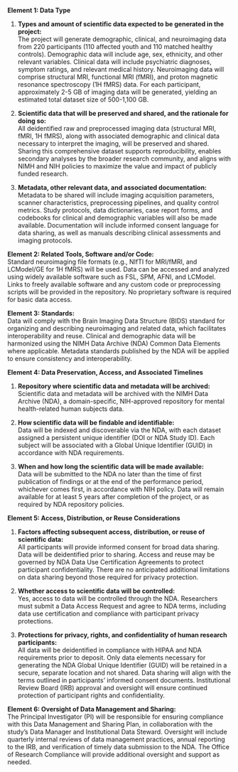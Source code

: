 **Element 1: Data Type**

1. **Types and amount of scientific data expected to be generated in the project:**   
   The project will generate demographic, clinical, and neuroimaging data from 220 participants (110 affected youth and 110 matched healthy controls). Demographic data will include age, sex, ethnicity, and other relevant variables. Clinical data will include psychiatric diagnoses, symptom ratings, and relevant medical history. Neuroimaging data will comprise structural MRI, functional MRI (fMRI), and proton magnetic resonance spectroscopy (1H fMRS) data. For each participant, approximately 2-5 GB of imaging data will be generated, yielding an estimated total dataset size of 500-1,100 GB. 

2. **Scientific data that will be preserved and shared, and the rationale for doing so:**  
   All deidentified raw and preprocessed imaging data (structural MRI, fMRI, 1H fMRS), along with associated demographic and clinical data necessary to interpret the imaging, will be preserved and shared. Sharing this comprehensive dataset supports reproducibility, enables secondary analyses by the broader research community, and aligns with NIMH and NIH policies to maximize the value and impact of publicly funded research.

3. **Metadata, other relevant data, and associated documentation:**   
   Metadata to be shared will include imaging acquisition parameters, scanner characteristics, preprocessing pipelines, and quality control metrics. Study protocols, data dictionaries, case report forms, and codebooks for clinical and demographic variables will also be made available. Documentation will include informed consent language for data sharing, as well as manuals describing clinical assessments and imaging protocols.

**Element 2: Related Tools, Software and/or Code:**  
Standard neuroimaging file formats (e.g., NIfTI for MRI/fMRI, and LCModel/GE for 1H fMRS) will be used. Data can be accessed and analyzed using widely available software such as FSL, SPM, AFNI, and LCModel. Links to freely available software and any custom code or preprocessing scripts will be provided in the repository. No proprietary software is required for basic data access.

**Element 3: Standards:**  
Data will comply with the Brain Imaging Data Structure (BIDS) standard for organizing and describing neuroimaging and related data, which facilitates interoperability and reuse. Clinical and demographic data will be harmonized using the NIMH Data Archive (NDA) Common Data Elements where applicable. Metadata standards published by the NDA will be applied to ensure consistency and interoperability.

**Element 4: Data Preservation, Access, and Associated Timelines**

1. **Repository where scientific data and metadata will be archived:**   
   Scientific data and metadata will be archived with the NIMH Data Archive (NDA), a domain-specific, NIH-approved repository for mental health-related human subjects data.

2. **How scientific data will be findable and identifiable:**   
   Data will be indexed and discoverable via the NDA, with each dataset assigned a persistent unique identifier (DOI or NDA Study ID). Each subject will be associated with a Global Unique Identifier (GUID) in accordance with NDA requirements.

3. **When and how long the scientific data will be made available:**   
   Data will be submitted to the NDA no later than the time of first publication of findings or at the end of the performance period, whichever comes first, in accordance with NIH policy. Data will remain available for at least 5 years after completion of the project, or as required by NDA repository policies.

**Element 5: Access, Distribution, or Reuse Considerations**

1. **Factors affecting subsequent access, distribution, or reuse of scientific data:**  
   All participants will provide informed consent for broad data sharing. Data will be deidentified prior to sharing. Access and reuse may be governed by NDA Data Use Certification Agreements to protect participant confidentiality. There are no anticipated additional limitations on data sharing beyond those required for privacy protection.

2. **Whether access to scientific data will be controlled:**  
   Yes, access to data will be controlled through the NDA. Researchers must submit a Data Access Request and agree to NDA terms, including data use certification and compliance with participant privacy protections.

3. **Protections for privacy, rights, and confidentiality of human research participants:**   
   All data will be deidentified in compliance with HIPAA and NDA requirements prior to deposit. Only data elements necessary for generating the NDA Global Unique Identifier (GUID) will be retained in a secure, separate location and not shared. Data sharing will align with the terms outlined in participants’ informed consent documents. Institutional Review Board (IRB) approval and oversight will ensure continued protection of participant rights and confidentiality.

**Element 6: Oversight of Data Management and Sharing:**  
The Principal Investigator (PI) will be responsible for ensuring compliance with this Data Management and Sharing Plan, in collaboration with the study’s Data Manager and Institutional Data Steward. Oversight will include quarterly internal reviews of data management practices, annual reporting to the IRB, and verification of timely data submission to the NDA. The Office of Research Compliance will provide additional oversight and support as needed.